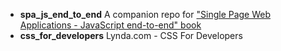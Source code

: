 - **spa_js_end_to_end** A companion repo for ["Single Page Web Applications - JavaScript end-to-end" book](http://www.manning.com/mikowski/)
- **css_for_developers** Lynda.com - CSS For Developers
